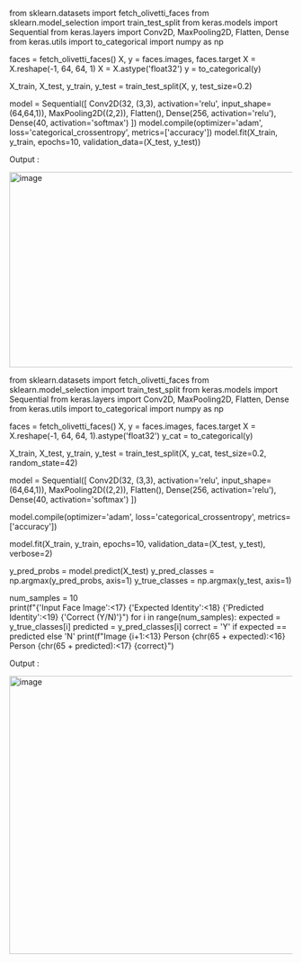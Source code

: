 from sklearn.datasets import fetch_olivetti_faces
from sklearn.model_selection import train_test_split
from keras.models import Sequential
from keras.layers import Conv2D, MaxPooling2D, Flatten, Dense
from keras.utils import to_categorical
import numpy as np

faces = fetch_olivetti_faces()
X, y = faces.images, faces.target
X = X.reshape(-1, 64, 64, 1)
X = X.astype('float32')
y = to_categorical(y)

X_train, X_test, y_train, y_test = train_test_split(X, y, test_size=0.2)

model = Sequential([
 Conv2D(32, (3,3), activation='relu', input_shape=(64,64,1)),
 MaxPooling2D((2,2)),
 Flatten(),
 Dense(256, activation='relu'),
 Dense(40, activation='softmax')
])
model.compile(optimizer='adam', loss='categorical_crossentropy',
metrics=['accuracy'])
model.fit(X_train, y_train, epochs=10, validation_data=(X_test, y_test))

Output :

<img width="1551" height="347" alt="image" src="https://github.com/user-attachments/assets/c42628e9-3cbc-4258-9d77-4398e810119e" />

from sklearn.datasets import fetch_olivetti_faces
from sklearn.model_selection import train_test_split
from keras.models import Sequential
from keras.layers import Conv2D, MaxPooling2D, Flatten, Dense
from keras.utils import to_categorical
import numpy as np

faces = fetch_olivetti_faces()
X, y = faces.images, faces.target
X = X.reshape(-1, 64, 64, 1).astype('float32')
y_cat = to_categorical(y)

X_train, X_test, y_train, y_test = train_test_split(X, y_cat, test_size=0.2, random_state=42)

model = Sequential([
    Conv2D(32, (3,3), activation='relu', input_shape=(64,64,1)),
    MaxPooling2D((2,2)),
    Flatten(),
    Dense(256, activation='relu'),
    Dense(40, activation='softmax')
])

model.compile(optimizer='adam', loss='categorical_crossentropy', metrics=['accuracy'])

model.fit(X_train, y_train, epochs=10, validation_data=(X_test, y_test), verbose=2)

y_pred_probs = model.predict(X_test)
y_pred_classes = np.argmax(y_pred_probs, axis=1)
y_true_classes = np.argmax(y_test, axis=1)

num_samples = 10  
print(f"{'Input Face Image':<17} {'Expected Identity':<18} {'Predicted Identity':<19} {'Correct (Y/N)'}")
for i in range(num_samples):
    expected = y_true_classes[i]
    predicted = y_pred_classes[i]
    correct = 'Y' if expected == predicted else 'N'
    print(f"Image {i+1:<13} Person {chr(65 + expected):<16} Person {chr(65 + predicted):<17} {correct}")

Output :

<img width="1553" height="494" alt="image" src="https://github.com/user-attachments/assets/bb86e271-4742-428a-bb4e-8ff7d7076caf" />


